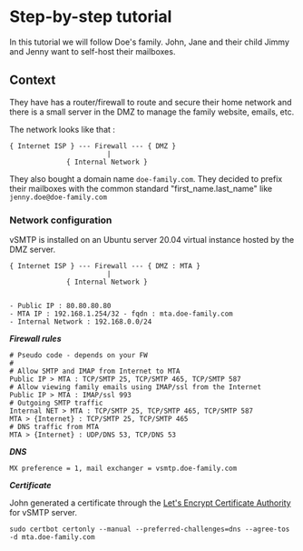 # Step-by-step tutorial

In this tutorial we will follow Doe's family. John, Jane and their child Jimmy and Jenny want to self-host their mailboxes.

## Context

They have has a router/firewall to route and secure their home network and there is a small server in the DMZ to manage the family website, emails, etc.

The network looks like that :

```console
{ Internet ISP } --- Firewall --- { DMZ }
                        |
              { Internal Network }
```

They also bought a domain name `doe-family.com`. They decided to prefix their mailboxes with the common standard "first_name.last_name" like `jenny.doe@doe-family.com`

### Network configuration

vSMTP is installed on an Ubuntu server 20.04 virtual instance hosted by the DMZ server.

```console
{ Internet ISP } --- Firewall --- { DMZ : MTA }
                        |
              { Internal Network }


- Public IP : 80.80.80.80
- MTA IP : 192.168.1.254/32 - fqdn : mta.doe-family.com
- Internal Network : 192.168.0.0/24
```

___Firewall rules___

```shell
# Pseudo code - depends on your FW
#
# Allow SMTP and IMAP from Internet to MTA
Public IP > MTA : TCP/SMTP 25, TCP/SMTP 465, TCP/SMTP 587
# Allow viewing family emails using IMAP/ssl from the Internet
Public IP > MTA : IMAP/ssl 993
# Outgoing SMTP traffic
Internal NET > MTA : TCP/SMTP 25, TCP/SMTP 465, TCP/SMTP 587
MTA > {Internet} : TCP/SMTP 25, TCP/SMTP 465
# DNS traffic from MTA
MTA > {Internet} : UDP/DNS 53, TCP/DNS 53
```

___DNS___

```shell
MX preference = 1, mail exchanger = vsmtp.doe-family.com
```

___Certificate___

John generated a certificate through the [Let's Encrypt Certificate Authority](https://letsencrypt.org/) for vSMTP server.

```shell
sudo certbot certonly --manual --preferred-challenges=dns --agree-tos -d mta.doe-family.com
```
